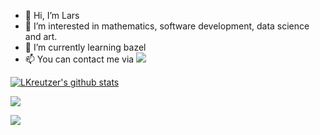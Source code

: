 - 👋 Hi, I’m Lars
- 👀 I’m interested in mathematics, software development, data science and art.
- 🌱 I’m currently learning bazel
- :mailbox: You can contact me via <a href="https://de.linkedin.com/in/lars-t-kreutzer-165747139/">
    <img src="https://img.shields.io/badge/linkedin-%230077B5.svg?&style=for-the-badge&logo=linkedin&logoColor=white" />
  </a>
  
[![LKreutzer's github stats](https://github-readme-stats.vercel.app/api?username=LKreutzer&count_private=true&show_icons=true&theme=github_dark)](https://github.com/anuraghazra/github-readme-stats)
 
![](http://github-profile-summary-cards.vercel.app/api/cards/profile-details?username=LKreutzer&theme=nord_dark)
 
![](https://komarev.com/ghpvc/?username=LKreutzer&color=orange)
